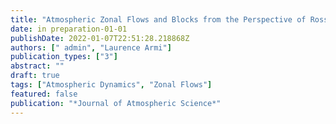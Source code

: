```yaml
---
title: "Atmospheric Zonal Flows and Blocks from the Perspective of Rossby-beta Hydraulics"
date: in preparation-01-01
publishDate: 2022-01-07T22:51:28.218868Z
authors: [" admin", "Laurence Armi"]
publication_types: ["3"]
abstract: ""
draft: true
tags: ["Atmospheric Dynamics", "Zonal Flows"]
featured: false
publication: "*Journal of Atmospheric Science*"
---
```

